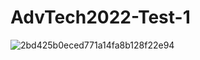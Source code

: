 # AdvTech2022-Test-1

![2bd425b0eced771a14fa8b128f22e94](https://user-images.githubusercontent.com/88610383/218910289-7f2a5acc-a8bd-4123-9139-43806fe5cf22.png)
